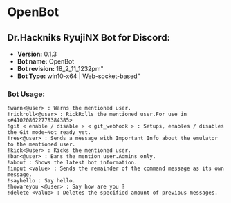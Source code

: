 # OpenBot 

## Dr.Hackniks RyujiNX Bot for Discord: 
* **Version:** 0.1.3
* **Bot name:** OpenBot
* **Bot revision:** 18_2_11_1232pm" 
* **Bot Type:** win10-x64 | Web-socket-based" 

### Bot Usage: 
```
!warn<@user> : Warns the mentioned user.
!rickroll<@user> : RickRolls the mentioned user.For use in <#410208622778384385>
!git < enable / disable > < git_webhook > : Setups, enables / disables the Git mode~Not ready yet.
!res<@user> : Sends a message with Important Info about the emulator to the mentioned user.
!kick<@user> : Kicks the mentioned user.
!ban<@user> : Bans the mention user.Admins only.
!about : Shows the latest bot information.
!input <value> : Sends the remainder of the command message as its own message.
!sayhello : Say hello.
!howareyou <@user> : Say how are you ?
!delete <value> : Deletes the specified amount of previous messages.
```
